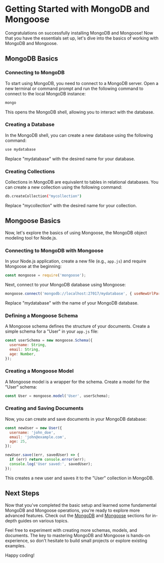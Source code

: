 # Getting Started with MongoDB and Mongoose

Congratulations on successfully installing MongoDB and Mongoose! Now that you have the essentials set up, let's dive into the basics of working with MongoDB and Mongoose.

## MongoDB Basics

### Connecting to MongoDB

To start using MongoDB, you need to connect to a MongoDB server. Open a new terminal or command prompt and run the following command to connect to the local MongoDB instance:

```bash
mongo
```

This opens the MongoDB shell, allowing you to interact with the database.

### Creating a Database

In the MongoDB shell, you can create a new database using the following command:

```bash
use mydatabase
```

Replace "mydatabase" with the desired name for your database.

### Creating Collections

Collections in MongoDB are equivalent to tables in relational databases. You can create a new collection using the following command:

```bash
db.createCollection("mycollection")
```

Replace "mycollection" with the desired name for your collection.

## Mongoose Basics

Now, let's explore the basics of using Mongoose, the MongoDB object modeling tool for Node.js.

### Connecting to MongoDB with Mongoose

In your Node.js application, create a new file (e.g., `app.js`) and require Mongoose at the beginning:

```javascript
const mongoose = require('mongoose');
```

Next, connect to your MongoDB database using Mongoose:

```javascript
mongoose.connect('mongodb://localhost:27017/mydatabase', { useNewUrlParser: true, useUnifiedTopology: true });
```

Replace "mydatabase" with the name of your MongoDB database.

### Defining a Mongoose Schema

A Mongoose schema defines the structure of your documents. Create a simple schema for a "User" in your `app.js` file:

```javascript
const userSchema = new mongoose.Schema({
  username: String,
  email: String,
  age: Number,
});
```

### Creating a Mongoose Model

A Mongoose model is a wrapper for the schema. Create a model for the "User" schema:

```javascript
const User = mongoose.model('User', userSchema);
```

### Creating and Saving Documents

Now, you can create and save documents in your MongoDB database:

```javascript
const newUser = new User({
  username: 'john_doe',
  email: 'john@example.com',
  age: 25,
});

newUser.save((err, savedUser) => {
  if (err) return console.error(err);
  console.log('User saved:', savedUser);
});
```

This creates a new user and saves it to the "User" collection in MongoDB.

## Next Steps

Now that you've completed the basic setup and learned some fundamental MongoDB and Mongoose operations, you're ready to explore more advanced features. Check out the [MongoDB](docs/mongodb) and [Mongoose](docs/mongoose) sections for in-depth guides on various topics.

Feel free to experiment with creating more schemas, models, and documents. The key to mastering MongoDB and Mongoose is hands-on experience, so don't hesitate to build small projects or explore existing examples.

Happy coding!